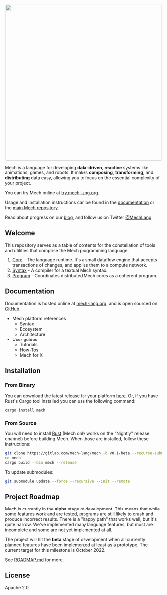 <p align="center">
  <img width="500px" src="http://mech-lang.org/img/logo.png">
</p>

Mech is a language for developing **data-driven**, **reactive** systems like animations, games, and robots. It makes **composing**, **transforming**, and **distributing** data easy, allowing you to focus on the essential complexity of your project.

You can try Mech online at [try.mech-lang.org](http://try.mech-lang.org).

Usage and installation instructions can be found in the [documentation](http://mech-lang.org/page/learn/) or the [main Mech repository](https://github.com/mech-lang/mech).

Read about progress on our [blog](http://mech-lang.org/blog/), and follow us on Twitter [@MechLang](https://twitter.com/MechLang).


## Welcome

This repository serves as a table of contents for the constellation of tools and utilities that comprise the Mech programming language:

1. [Core](https://gitlab.com/mech-lang/core) - The language runtime. It's a small dataflow engine that accepts transactions of changes, and applies them to a compute network.  
2. [Syntax](https://gitlab.com/mech-lang/syntax) - A compiler for a textual Mech syntax.
3. [Program](https://gitlab.com/mech-lang/program) - Coordinates distributed Mech cores as a coherent program.


## Documentation

Documentation is hosted online at [mech-lang.org](http://docs.mech-lang.org), and is open sourced on [GitHub](http://github.com/mech-lang/docs).

- Mech platform references
  - Syntax
  - Ecosystem
  - Architecture
- User guides
  - Tutorials
  - How-Tos
  - Mech for X  


## Installation


### From Binary

You can download the latest release for your platform [here](https://github.com/mech-lang/mech/releases). Or, if you have Rust's Cargo tool installed you can use the following command:

```bash
cargo install mech
```

### From Source

You will need to install [Rust](https://www.rust-lang.org/learn/get-started) (Mech only works on the "Nightly" release channel) before building Mech. When those are installed, follow these instructions:

```bash
git clone https://gitlab.com/mech-lang/mech -b v0.1-beta --recurse-submodules
cd mech
cargo build --bin mech --release
```

To update submodules:

```bash
git submodule update --force --recursive --init --remote
```

## Project Roadmap

Mech is currently in the **alpha** stage of development. This means that while some features work and are tested, programs are still likely to crash and produce incorrect results. There is a "happy path" that works well, but it's quite narrow. We've implemented many language features, but most are incomplete and some are not yet implemented at all. 

The project will hit the **beta** stage of development when all currently planned features have been implemented at least as a prototype. The current target for this milestone is October 2022.

See [ROADMAP.md](ROADMAP.md) for more.

## License

Apache 2.0
